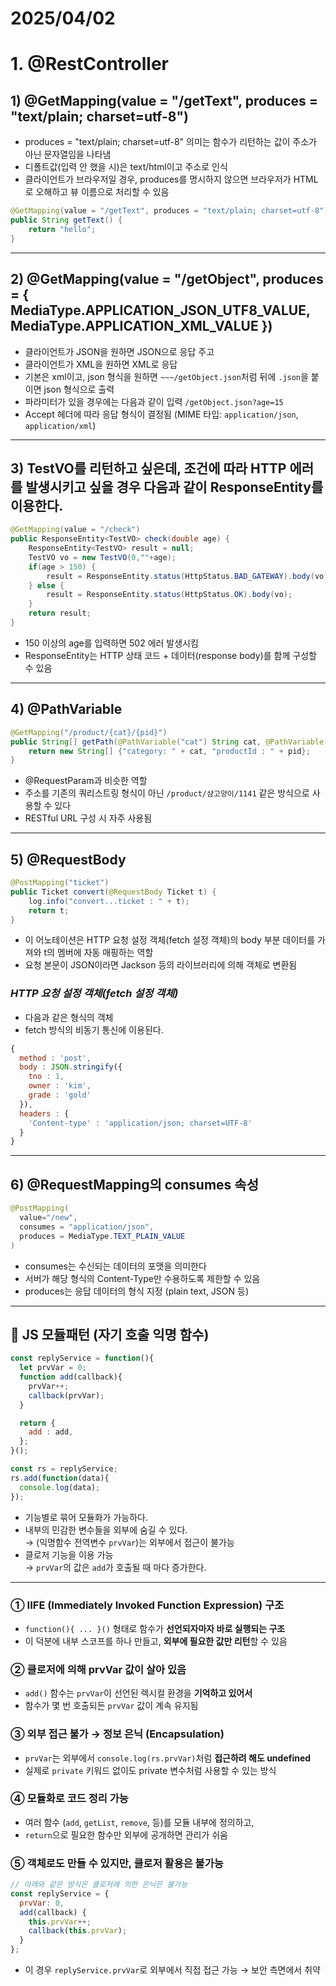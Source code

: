 # 2025/04/02
# 1. @RestController

## 1) @GetMapping(value = "/getText", produces = "text/plain; charset=utf-8")

- produces = "text/plain; charset=utf-8" 의미는 함수가 리턴하는 값이 주소가 아닌 문자열임을 나타냄  
- 디폴트값(입력 안 했을 시)은 text/html이고 주소로 인식  
- 클라이언트가 브라우저일 경우, produces를 명시하지 않으면 브라우저가 HTML로 오해하고 뷰 이름으로 처리할 수 있음  

```java
@GetMapping(value = "/getText", produces = "text/plain; charset=utf-8")
public String getText() {
    return "hello";
}
```

---

## 2) @GetMapping(value = "/getObject", produces = { MediaType.APPLICATION_JSON_UTF8_VALUE, MediaType.APPLICATION_XML_VALUE })

- 클라이언트가 JSON을 원하면 JSON으로 응답 주고  
- 클라이언트가 XML을 원하면 XML로 응답  
- 기본은 xml이고, json 형식을 원하면 `~~~/getObject.json`처럼 뒤에 `.json`을 붙이면 json 형식으로 출력  
- 파라미터가 있을 경우에는 다음과 같이 입력 `/getObject.json?age=15`  
- Accept 헤더에 따라 응답 형식이 결정됨 (MIME 타입: `application/json`, `application/xml`)  

---

## 3) TestVO를 리턴하고 싶은데, 조건에 따라 HTTP 에러를 발생시키고 싶을 경우 다음과 같이 ResponseEntity를 이용한다.

```java
@GetMapping(value = "/check")
public ResponseEntity<TestVO> check(double age) {
    ResponseEntity<TestVO> result = null;
    TestVO vo = new TestVO(0,""+age);
    if(age > 150) {
        result = ResponseEntity.status(HttpStatus.BAD_GATEWAY).body(vo);
    } else {
        result = ResponseEntity.status(HttpStatus.OK).body(vo);
    }
    return result;
}
```

- 150 이상의 age를 입력하면 502 에러 발생시킴  
- ResponseEntity는 HTTP 상태 코드 + 데이터(response body)를 함께 구성할 수 있음  

---

## 4) @PathVariable

```java
@GetMapping("/product/{cat}/{pid}")
public String[] getPath(@PathVariable("cat") String cat, @PathVariable("pid") int pid) {
    return new String[] {"category: " + cat, "productId : " + pid};
}
```

- @RequestParam과 비슷한 역할  
- 주소를 기존의 쿼리스트링 형식이 아닌 `/product/샴고양이/1141` 같은 방식으로 사용할 수 있다  
- RESTful URL 구성 시 자주 사용됨  

---

## 5) @RequestBody

```java
@PostMapping("ticket")
public Ticket convert(@RequestBody Ticket t) {
    log.info("convert...ticket : " + t);
    return t;
}
```

- 이 어노테이션은 HTTP 요청 설정 객체(fetch 설정 객체)의 body 부분 데이터를 가져와 t의 멤버에 자동 매핑하는 역할  
- 요청 본문이 JSON이라면 Jackson 등의 라이브러리에 의해 객체로 변환됨  

### *HTTP 요청 설정 객체(fetch 설정 객체)*
- 다음과 같은 형식의 객체
- fetch 방식의 비동기 통신에 이용된다.

```javascript
{
  method : 'post',
  body : JSON.stringify({
    tno : 1,
    owner : 'kim',
    grade : 'gold'
  }),
  headers : {
    'Content-type' : 'application/json; charset=UTF-8'
  }
}
```

---

## 6) @RequestMapping의 consumes 속성

```java
@PostMapping(
  value="/new", 
  consumes = "application/json",
  produces = MediaType.TEXT_PLAIN_VALUE
)
```

- consumes는 수신되는 데이터의 포맷을 의미한다  
- 서버가 해당 형식의 Content-Type만 수용하도록 제한할 수 있음  
- produces는 응답 데이터의 형식 지정 (plain text, JSON 등)  

---

## 🔧 JS 모듈패턴 (자기 호출 익명 함수)

```javascript
const replyService = function(){
  let prvVar = 0;
  function add(callback){
    prvVar++;
    callback(prvVar);
  }

  return {
    add : add,
  };
}();

const rs = replyService;
rs.add(function(data){
  console.log(data);
});
```

- 기능별로 묶어 모듈화가 가능하다.  
- 내부의 민감한 변수들을 외부에 숨길 수 있다.  
  → (익명함수 전역변수 `prvVar`)는 외부에서 접근이 불가능  
- 클로저 기능을 이용 가능  
  → `prvVar`의 값은 `add`가 호출될 때 마다 증가한다.

---

### ① IIFE (Immediately Invoked Function Expression) 구조
- `function(){ ... }()` 형태로 함수가 **선언되자마자 바로 실행되는 구조**
- 이 덕분에 내부 스코프를 하나 만들고, **외부에 필요한 값만 리턴**할 수 있음

### ② 클로저에 의해 prvVar 값이 살아 있음
- `add()` 함수는 `prvVar`이 선언된 렉시컬 환경을 **기억하고 있어서**
- 함수가 몇 번 호출되든 `prvVar` 값이 계속 유지됨

### ③ 외부 접근 불가 → 정보 은닉 (Encapsulation)
- `prvVar`는 외부에서 `console.log(rs.prvVar)`처럼 **접근하려 해도 undefined**
- 실제로 `private` 키워드 없이도 private 변수처럼 사용할 수 있는 방식

### ④ 모듈화로 코드 정리 가능
- 여러 함수 (`add`, `getList`, `remove`, 등)를 모듈 내부에 정의하고,
- `return`으로 필요한 함수만 외부에 공개하면 관리가 쉬움

### ⑤ 객체로도 만들 수 있지만, 클로저 활용은 불가능
```javascript
// 아래와 같은 방식은 클로저에 의한 은닉은 불가능
const replyService = {
  prvVar: 0,
  add(callback) {
    this.prvVar++;
    callback(this.prvVar);
  }
};
```
- 이 경우 `replyService.prvVar`로 외부에서 직접 접근 가능 → 보안 측면에서 취약
